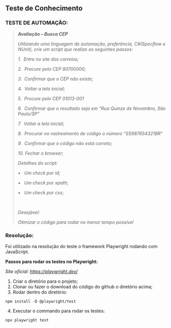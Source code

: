 ## Teste de Conhecimento

### TESTE DE AUTOMAÇÃO:

> _**Avaliação – Busca CEP**_
> 
> _Utilizando uma linguagem de automação, preferência, C#(Specflow e NUnit), crie um script que realize os seguintes passos:_
> 
> _1\.  Entre no site dos correios;_
> 
> _2\.  Procure pelo CEP 80700000;_
> 
> _3\.  Confirmar que o CEP não existe;_
> 
> _4\.  Voltar a tela inicial;_
> 
> _5\.  Procure pelo CEP 01013-001_
> 
> _6\.  Confirmar que o resultado seja em “Rua Quinze de Novembro, São Paulo/SP”_
> 
> _7\.  Voltar a tela inicial;_
> 
> _8\.  Procurar no rastreamento de código o número “SS987654321BR”_
> 
> _9\.  Confirmar que o código não está correto;_
> 
> _10\. Fechar o browser;_
> 
> _Detalhes do script:_
> 
> _•   Um check por id;_
> 
> _•   Um check por xpath;_
> 
> _•   Um check por css;_
> 
>   
>  
> 
> _Desejável:_
> 
> _Otimizar o código para rodar no menor tempo possível_

### Resolução:

  
Foi utilizado na resolução do teste o framework Playwright rodando com JavaScript.

**Passos para rodar os testes no Playwright:**

_Site oficial: https://playwright.dev/_

1.  Criar o diretório para o projeto;
2.  Clonar ou fazer o download do código do github o diretório acima;
3.  Rodar dentro do diretório:

 `npm install -D @playwright/test`

4.  Executar o commando para rodar os testes:

 `npx playwright test`
